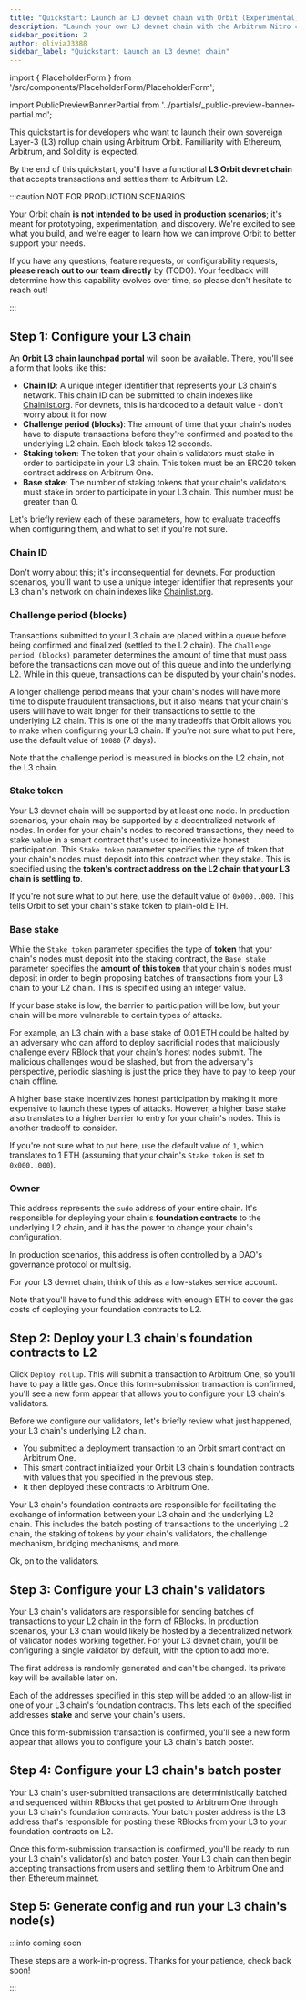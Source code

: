 ```yaml
---
title: "Quickstart: Launch an L3 devnet chain with Orbit (Experimental)"
description: "Launch your own L3 devnet chain with the Arbitrum Nitro codebase's new license. Settle to Arbitrum's L2 chains via bridge contracts on the underlying L2 chain (One or Nova). No need for permission from the Arbitrum DAO or Offchain Labs to create your L3. Modify the Nitro codebase freely for your L3. Stay tuned for more information."
sidebar_position: 2
author: oliviaJ3388
sidebar_label: "Quickstart: Launch an L3 devnet chain"
---
```


import { PlaceholderForm } from '/src/components/PlaceholderForm/PlaceholderForm';

import PublicPreviewBannerPartial from '../partials/_public-preview-banner-partial.md'; 

<PublicPreviewBannerPartial />

This quickstart is for developers who want to launch their own sovereign Layer-3 (L3) rollup chain using Arbitrum Orbit. Familiarity with Ethereum, Arbitrum, and Solidity is expected.

<!-- If you're new to Arbitrum or Arbitrum Orbit, consider reviewing [A gentle introduction to Arbitrum Orbit](./orbit-gentle-introduction.md) before proceeding. -->

By the end of this quickstart, you'll have a functional **L3 Orbit devnet chain** that accepts transactions and settles them to Arbitrum L2.

:::caution NOT FOR PRODUCTION SCENARIOS

Your Orbit chain **is not intended to be used in production scenarios**; it's meant for prototyping, experimentation, and discovery. We're excited to see what you build, and we're eager to learn how we can improve Orbit to better support your needs.

If you have any questions, feature requests, or configurability requests, **please reach out to our team directly** by (TODO). Your feedback will determine how this capability evolves over time, so please don't hesitate to reach out!

:::


## Step 1: Configure your L3 chain

An **Orbit L3 chain launchpad portal** will soon be available. There, you'll see a form that looks like this:

<PlaceholderForm id="foo" inputs="Chain ID, Challenge period (blocks), Staking token (0x... address), Base stake" />

- **Chain ID**: A unique integer identifier that represents your L3 chain's network. This chain ID can be submitted to chain indexes like [Chainlist.org](http://chainlist.org). For devnets, this is hardcoded to a default value - don't worry about it for now.
- **Challenge period (blocks)**: The amount of time that your chain's nodes have to dispute transactions before they're confirmed and posted to the underlying L2 chain. Each block takes 12 seconds.
- **Staking token**: The token that your chain's validators must stake in order to participate in your L3 chain. This token must be an ERC20 token contract address on Arbitrum One.
- **Base stake**: The number of staking tokens that your chain's validators must stake in order to participate in your L3 chain. This number must be greater than 0.

Let's briefly review each of these parameters, how to evaluate tradeoffs when configuring them, and what to set if you're not sure.


### Chain ID

Don't worry about this; it's inconsequential for devnets. For production scenarios, you'll want to use a unique integer identifier that represents your L3 chain's network on chain indexes like [Chainlist.org](http://chainlist.org).


### Challenge period (blocks)

Transactions submitted to your L3 chain are placed within a queue before being confirmed and finalized (settled to the L2 chain). The `Challenge period (blocks)` parameter determines the amount of time that must pass before the transactions can move out of this queue and into the underlying L2. While in this queue, transactions can be disputed by your chain's nodes.

A longer challenge period means that your chain's nodes will have more time to dispute fraudulent transactions, but it also means that your chain's users will have to wait longer for their transactions to settle to the underlying L2 chain. This is one of the many tradeoffs that Orbit allows you to make when configuring your L3 chain. If you're not sure what to put here, use the default value of `10080` (7 days).

Note that the challenge period is measured in blocks on the L2 chain, not the L3 chain.


### Stake token

Your L3 devnet chain will be supported by at least one node. In production scenarios, your chain may be supported by a decentralized network of nodes. In order for your chain's nodes to recored transactions, they need to stake value in a smart contract that's used to incentivize honest participation. This `Stake token` parameter specifies the type of token that your chain's nodes must deposit into this contract when they stake. This is specified using the **token's contract address on the L2 chain that your L3 chain is settling to**.

If you're not sure what to put here, use the default value of `0x000..000`. This tells Orbit to set your chain's stake token to plain-old ETH.


### Base stake

While the `Stake token` parameter specifies the type of **token** that your chain's nodes must deposit into the staking contract, the `Base stake` parameter specifies the **amount of this token** that your chain's nodes must deposit in order to begin proposing batches of transactions from your L3 chain to your L2 chain. This is specified using an integer value.

If your base stake is low, the barrier to participation will be low, but your chain will be more vulnerable to certain types of attacks.

For example, an L3 chain with a base stake of 0.01 ETH could be halted by an adversary who can afford to deploy sacrificial nodes that maliciously challenge every RBlock that your chain's honest nodes submit. The malicious challenges would be slashed, but from the adversary's perspective, periodic slashing is just the price they have to pay to keep your chain offline.

A higher base stake incentivizes honest participation by making it more expensive to launch these types of attacks. However, a higher base stake also translates to a higher barrier to entry for your chain's nodes. This is another tradeoff to consider.

If you're not sure what to put here, use the default value of `1`, which translates to 1 ETH (assuming that your chain's `Stake token` is set to `0x000..000`).


### Owner

This address represents the `sudo` address of your entire chain. It's responsible for deploying your chain's **foundation contracts** to the underlying L2 chain, and it has the power to change your chain's configuration. 

In production scenarios, this address is often controlled by a DAO's governance protocol or multisig.

For your L3 devnet chain, think of this as a low-stakes service account.

Note that you'll have to fund this address with enough ETH to cover the gas costs of deploying your foundation contracts to L2.


## Step 2: Deploy your L3 chain's foundation contracts to L2

Click `Deploy rollup`. This will submit a transaction to Arbitrum One, so you'll have to pay a little gas. Once this form-submission transaction is confirmed, you'll see a new form appear that allows you to configure your L3 chain's validators.

Before we configure our validators, let's briefly review what just happened, your L3 chain's underlying L2 chain.

 - You submitted a deployment transaction to an Orbit smart contract on Arbitrum One.
 - This smart contract initialized your Orbit L3 chain's foundation contracts with values that you specified in the previous step.
 - It then deployed these contracts to Arbitrum One.

Your L3 chain's foundation contracts are responsible for facilitating the exchange of information between your L3 chain and the underlying L2 chain. This includes the batch posting of transactions to the underlying L2 chain, the staking of tokens by your chain's validators, the challenge mechanism, bridging mechanisms, and more.

Ok, on to the validators.

## Step 3: Configure your L3 chain's validators

Your L3 chain's validators are responsible for sending batches of transactions to your L2 chain in the form of RBlocks. In production scenarios, your L3 chain would likely be hosted by a decentralized network of validator nodes working together. For your L3 devnet chain, you'll be configuring a single validator by default, with the option to add more.

The first address is randomly generated and can't be changed. Its private key will be available later on.

Each of the addresses specified in this step will be added to an allow-list in one of your L3 chain's foundation contracts. This lets each of the specified addresses **stake** and serve your chain's users.

Once this form-submission transaction is confirmed, you'll see a new form appear that allows you to configure your L3 chain's batch poster.


## Step 4: Configure your L3 chain's batch poster

Your L3 chain's user-submitted transactions are deterministically batched and sequenced within RBlocks that get posted to Arbitrum One through your L3 chain's foundation contracts. Your batch poster address is the L3 address that's responsible for posting these RBlocks from your L3 to your foundation contracts on L2.

Once this form-submission transaction is confirmed, you'll be ready to run your L3 chain's validator(s) and batch poster. Your L3 chain can then begin accepting transactions from users and settling them to Arbitrum One and then Ethereum mainnet.


## Step 5: Generate config and run your L3 chain's node(s)

:::info coming soon

These steps are a work-in-progress. Thanks for your patience, check back soon!

:::